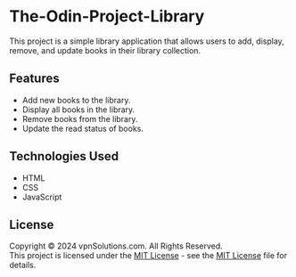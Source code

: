 # The-Odin-Project-Library

This project is a simple library application that allows users to add, display, remove, and update books in their library collection.

## Features

- Add new books to the library.
- Display all books in the library.
- Remove books from the library.
- Update the read status of books.

## Technologies Used

- HTML
- CSS
- JavaScript

## License

Copyright &copy; 2024 vpnSolutions.com. All Rights Reserved. <br>
This project is licensed under the [MIT License](License.txt) - see the [MIT License](License.txt) file for details.



